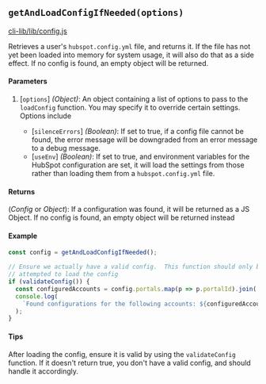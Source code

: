 ## `getAndLoadConfigIfNeeded(options)`

[cli-lib/lib/config.js](https://github.com/HubSpot/hubspot-cli/blob/4d8dbedd2e69f1717ea23337b2efed7f8c37709e/packages/cli-lib/lib/config.js#L366)

Retrieves a user's `hubspot.config.yml` file, and returns it. If the file has not yet been loaded into memory for system usage, it will also do that as a side effect. If no config is found, an empty object will be returned.

#### Parameters

1. [`options`] _(Object)_: An object containing a list of options to pass to the `loadConfig` function. You may specify it to override certain settings. Options include

   - [`silenceErrors`] _(Boolean)_: If set to true, if a config file cannot be found, the error message will be downgraded from an error message to a debug message.
   - [`useEnv`] _(Boolean)_: If set to true, and environment variables for the HubSpot configuration are set, it will load the settings from those rather than loading them from a `hubspot.config.yml` file.

#### Returns

(_Config_ or _Object_): If a configuration was found, it will be returned as a JS Object. If no config is found, an empty object will be returned instead

#### Example

```js
const config = getAndLoadConfigIfNeeded();

// Ensure we actually have a valid config.  This function should only be called after we have
// attempted to load the config
if (validateConfig()) {
  const configuredAccounts = config.portals.map(p => p.portalId).join(', ');
  console.log(
    `Found configurations for the following accounts: ${configuredAccounts}`
  );
}
```

#### Tips

After loading the config, ensure it is valid by using the `validateConfig` function. If it doesn't return true, you don't have a valid config, and should handle it accordingly.
